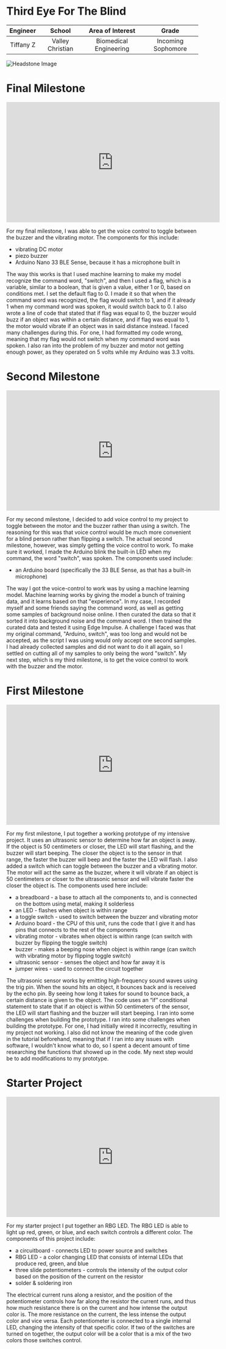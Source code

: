 # Third Eye For The Blind
<!--- Replace this text with a brief description (2-3 sentences) of your project. This description should draw the reader in and make them interested in what you've built. You can include what the biggest challenges, takeaways, and triumphs from completing the project were. As you complete your portfolio, remember your audience is less familiar than you are with all that your project entails! -->

| **Engineer** | **School** | **Area of Interest** | **Grade** |
|:--:|:--:|:--:|:--:|
| Tiffany Z | Valley Christian | Biomedical Engineering | Incoming Sophomore

<!--- **Replace the BlueStamp logo below with an image of yourself and your completed project. Follow the guide [here](https://tomcam.github.io/least-github-pages/adding-images-github-pages-site.html) if you need help.** -->

![Headstone Image](logo.svg)
  
# Final Milestone

<!--- **Don't forget to replace the text below with the embedding for your milestone video. Go to Youtube, click Share -> Embed, and copy and paste the code to replace what's below.** -->

<iframe width="560" height="315" src="https://www.youtube.com/embed/F7M7imOVGug" title="YouTube video player" frameborder="0" allow="accelerometer; autoplay; clipboard-write; encrypted-media; gyroscope; picture-in-picture; web-share" allowfullscreen></iframe>

For my final milestone, I was able to get the voice control to toggle between the buzzer and the vibrating motor. 
The components for this include:
- vibrating DC motor
- piezo buzzer
- Arduino Nano 33 BLE Sense, because it has a microphone built in

The way this works is that I used machine learning to make my model recognize the command word, "switch", and then I used a flag, which is a variable, similar to a boolean, that is given a value, either 1 or 0, based on conditions met. I set the default flag to 0. I made it so that when the command word was recognized, the flag would switch to 1, and if it already 1 when my command word was spoken, it would switch back to 0. I also wrote a line of code that stated that if flag was equal to 0, the buzzer would buzz if an object was within a certain distance, and if flag was equal to 1, the motor would vibrate if an object was in said distance instead. I faced many challenges during this. For one, I had formatted my code wrong, meaning that my flag would not switch when my command word was spoken. I also ran into the problem of my buzzer and motor not getting enough power, as they operated on 5 volts while my Arduino was 3.3 volts. 


# Second Milestone

<!--- **Don't forget to replace the text below with the embedding for your milestone video. Go to Youtube, click Share -> Embed, and copy and paste the code to replace what's below.** -->
<iframe width="560" height="315" src="https://www.youtube.com/embed/PZml6ZQux0A" title="YouTube video player" frameborder="0" allow="accelerometer; autoplay; clipboard-write; encrypted-media; gyroscope; picture-in-picture; web-share" allowfullscreen></iframe>

For my second milestone, I decided to add voice control to my project to toggle between the motor and the buzzer rather than using a switch. The reasoning for this was that voice control would be much more convenient for a blind person rather than flipping a switch. The actual second milestone, however, was simply getting the voice control to work. To make sure it worked, I made the Arduino blink the built-in LED when my command, the word "switch", was spoken. 
The components used include:
- an Arduino board (specifically the 33 BLE Sense, as that has a built-in microphone)

The way I got the voice-control to work was by using a machine learning model. Machine learning works by giving the model a bunch of training data, and it learns based on that "experience". In my case, I recorded myself and some friends saying the command word, as well as getting some samples of background noise online. I then curated the data so that it sorted it into background noise and the command word. I then trained the curated data and tested it using Edge Impulse. A challenge I faced was that my original command, "Arduino, switch", was too long and would not be accepted, as the script I was using would only accept one second samples. I had already collected samples and did not want to do it all again, so I settled on cutting all of my samples to only being the word "switch". My next step, which is my third milestone, is to get the voice control to work with the buzzer and the motor. 

# First Milestone

<!--- **Don't forget to replace the text below with the embedding for your milestone video. Go to Youtube, click Share -> Embed, and copy and paste the code to replace what's below.** -->

<iframe width="560" height="315" src="https://www.youtube.com/embed/yANam3uWhAs" title="YouTube video player" frameborder="0" allow="accelerometer; autoplay; clipboard-write; encrypted-media; gyroscope; picture-in-picture; web-share" allowfullscreen></iframe>

For my first milestone, I put together a working prototype of my intensive project. It uses an ultrasonic sensor to determine how far an object is away. If the object is 50 centimeters or closer, the LED will start flashing, and the buzzer will start beeping. The closer the object is to the sensor in that range, the faster the buzzer will beep and the faster the LED will flash. I also added a switch which can toggle between the buzzer and a vibrating motor. The motor will act the same as the buzzer, where it will vibrate if an object is 50 centimeters or closer to the ultrasonic sensor and will vibrate faster the closer the object is.
The components used here include:
- a breadboard - a base to attach all the components to, and is connected on the bottom using metal, making it solderless
- an LED - flashes when object is within range
- a toggle switch - used to switch between the buzzer and vibrating motor
- Arduino board - the CPU of this unit, runs the code that I give it and has pins that connects to the rest of the components
- vibrating motor - vibrates when object is within range (can switch with buzzer by flipping the toggle switch)
- buzzer - makes a beeping nose when object is within range (can switch with vibrating motor by flipping toggle switch)
- ultrasonic sensor - senses the object and how far away it is
- jumper wires - used to connect the circuit together

The ultrasonic sensor works by emitting high-frequency sound waves using the trig pin. When the sound hits an object, it bounces back and is received by the echo pin. By seeing how long it takes for sound to bounce back, a certain distance is given to the object. The code uses an “if” conditional statement to state that if an object is within 50 centimeters of the sensor, the LED will start flashing and the buzzer will start beeping. I ran into some challenges when building the prototype. I ran into some challenges when building the prototype. For one, I had initially wired it incorrectly, resulting in my project not working. I also did not know the meaning of the code given in the tutorial beforehand, meaning that if I ran into any issues with software, I wouldn't know what to do, so I spent a decent amount of time researching the functions that showed up in the code. My next step would be to add modifications to my prototype. 
# Starter Project

<iframe width="560" height="315" src="https://www.youtube.com/embed/Fm-Xq8GF3oU" title="YouTube video player" frameborder="0" allow="accelerometer; autoplay; clipboard-write; encrypted-media; gyroscope; picture-in-picture; web-share" allowfullscreen></iframe>


For my starter project I put together an RBG LED. The RBG LED is able to light up red, green, or blue, and each switch controls a different color. 
The components of this project include: 
- a circuitboard - connects LED to power source and switches
- RBG LED - a color changing LED that consists of internal LEDs that produce red, green, and blue
- three slide potentiometers - controls the intensity of the output color based on the position of the current on the resistor
- solder & soldering iron

The electrical current runs along a resistor, and the position of the potentiometer controls how far along the resistor the current runs, and thus how much resistance there is on the current and how intense the output color is. The more resistance on the current, the less intense the output color and vice versa. Each potentiometer is connected to a single internal LED, changing the intensity of that specific color. If two of the switches are turned on together, the output color will be a color that is a mix of the two colors those switches control. 

<!--- # Schematics 
Here's where you'll put images of your schematics. [Tinkercad](https://www.tinkercad.com/blog/official-guide-to-tinkercad-circuits) and [Fritzing](https://fritzing.org/learning/) are both great resoruces to create professional schematic diagrams, though BSE recommends Tinkercad becuase it can be done easily and for free in the browser.

# Code
Here's where you'll put your code. The syntax below places it into a block of code. Follow the guide [here]([url](https://www.markdownguide.org/extended-syntax/)) to learn how to customize it to your project needs.

```c++
void setup() {
  // put your setup code here, to run once:
  Serial.begin(9600);
  Serial.println("Hello World!");
}

void loop() {
  // put your main code here, to run repeatedly:

}
```

# Bill of Materials
Here's where you'll list the parts in your project. To add more rows, just copy and paste the example rows below.
Don't forget to place the link of where to buy each component inside the quotation marks in the corresponding row after href =. Follow the guide [here]([url](https://www.markdownguide.org/extended-syntax/)) to learn how to customize this to your project needs.

| **Part** | **Note** | **Price** | **Link** |
|:--:|:--:|:--:|:--:|
| Item Name | What the item is used for | $Price | <a href="https://www.amazon.com/Arduino-A000066-ARDUINO-UNO-R3/dp/B008GRTSV6/"> Link </a> |
| Item Name | What the item is used for | $Price | <a href="https://www.amazon.com/Arduino-A000066-ARDUINO-UNO-R3/dp/B008GRTSV6/"> Link </a> |
| Item Name | What the item is used for | $Price | <a href="https://www.amazon.com/Arduino-A000066-ARDUINO-UNO-R3/dp/B008GRTSV6/"> Link </a> |

# Other Resources/Examples
One of the best parts about Github is that you can view how other people set up their own work. Here are some past BSE portfolios that are awesome examples. You can view how they set up their portfolio, and you can view their index.md files to understand how they implemented different portfolio components.
- [Example 1](https://trashytuber.github.io/YimingJiaBlueStamp/)
- [Example 2](https://sviatil0.github.io/Sviatoslav_BSE/)
- [Example 3](https://arneshkumar.github.io/arneshbluestamp/)

To watch the BSE tutorial on how to create a portfolio, click here. -->
